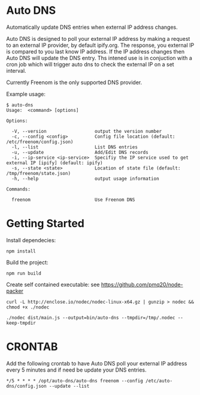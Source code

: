 # Auto DNS
Automatically update DNS entries when external IP address changes.

Auto DNS is designed to poll your external IP address by making a request to an external IP provider, by default ipify.org. The response, you external IP is compared to you last know IP address. If the IP address changes then Auto DNS will update the DNS entry. Ths intened use is in conjuction with a cron job which will trigger auto dns to check the external IP on a set interval.

Currently Freenom is the only supported DNS provider. 

Example usage:

```
$ auto-dns
Usage:  <command> [options]

Options:

  -V, --version                  output the version number
  -c, --config <config>          Config file location (default: /etc/freenom/config.json)
  -l, --list                     List DNS entries
  -u, --update                   Add/Edit DNS records
  -i, --ip-service <ip-service>  Specifiy the IP service used to get external IP [ipify] (default: ipify)
  -s, --state <state>            Location of state file (default: /tmp/freenom/state.json)
  -h, --help                     output usage information

Commands:

  freenom                        Use Freenom DNS

```

# Getting Started

Install dependecies:

```
npm install
```

Build the project:

```
npm run build
```

Create self contained executable:
see https://github.com/pmq20/node-packer

```
curl -L http://enclose.io/nodec/nodec-linux-x64.gz | gunzip > nodec && chmod +x ./nodec

./nodec dist/main.js --output=bin/auto-dns --tmpdir=/tmp/.nodec --keep-tmpdir
```

# CRONTAB

Add the following crontab to have Auto DNS poll your external IP address every 5 minutes and if need be update your DNS entries.

```
*/5 * * * * /opt/auto-dns/auto-dns freenom --config /etc/auto-dns/config.json --update --list
```
